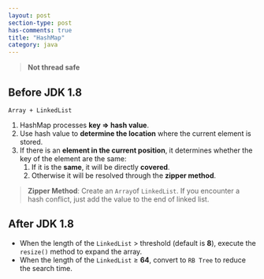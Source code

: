 ```yaml
---
layout: post
section-type: post
has-comments: true
title: "HashMap"
category: java
---
```


> **Not thread safe**
> 

## Before JDK 1.8

`Array + LinkedList`

1. HashMap processes **key ⇒ hash value**.
2. Use hash value to **determine the location** where the current element is stored.
3. If there is an **element in the current position**, it determines whether the key of the element are the same:
    1. If it is the **same**, it will be directly **covered**.
    2. Otherwise it will be resolved through the **zipper method**.

> **Zipper Method**: Create an `Array`of `LinkedList`. If you encounter a hash conflict, just add the value to the end of linked list.
> 

## After JDK 1.8

- When the length of the `LinkedList` > threshold (default is **8**), execute the `resize()` method to expand the array.
- When the length of the `LinkedList` ≥ **64**, convert to `RB Tree` to reduce the search time.
